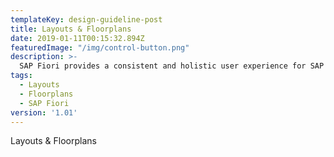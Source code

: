 ```yaml
---
templateKey: design-guideline-post
title: Layouts & Floorplans
date: 2019-01-11T00:15:32.894Z
featuredImage: "/img/control-button.png"
description: >-
  SAP Fiori provides a consistent and holistic user experience for SAP software. By creating visually pleasing designs with a strong focus on ease of use, the experience is intuitive and simple, across all devices. With effortless interaction patterns, the SAP Fiori UX is designed for a powerful impact across your enterprise.   
tags:
  - Layouts
  - Floorplans
  - SAP Fiori
version: '1.01'
---
```




Layouts & Floorplans

